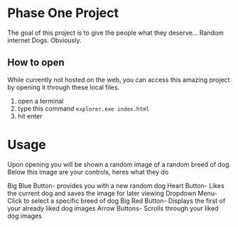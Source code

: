# Phase One Project

The goal of this project is to give the people what they deserve... Random internet Dogs. Obviously.

## How to open

While currently not hosted on the web, you can access this amazing project by opening it through these local files.

1. open a terminal
2. type this command ```explorer.exe index.html```
3. hit enter

# Usage

Upon opening you will be shown a random image of a random breed of dog. Below this image are your controls, heres what they do

Big Blue Button- provides you with a new random dog
Heart Button- Likes the current dog and saves the image for later viewing
Dropdown Menu- Click to select a specific breed of dog
Big Red Button- Displays the first of your already liked dog images
Arrow Buttons- Scrolls through your liked dog images